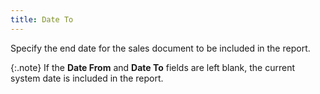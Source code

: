 ```yaml
---
title: Date To
---
```



Specify the end date for the sales document to be included in the report.


{:.note}
If the **Date From** and **Date 
 To** fields are left blank, the current system date is included in  the report.

